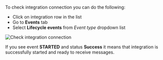 
To check integration connection you can do the following:

- Click on integration row in the list
- Go to **Events** tab
- Select **Lifecycle events** from *Event type* dropdown list

![Check integration connection](https://img.thingsboard.io/devices-library/basic/integrations/check-integration-started.png)

If you see event **STARTED** and status **Success** it means that integration is successfully started and ready to receive messages.  
